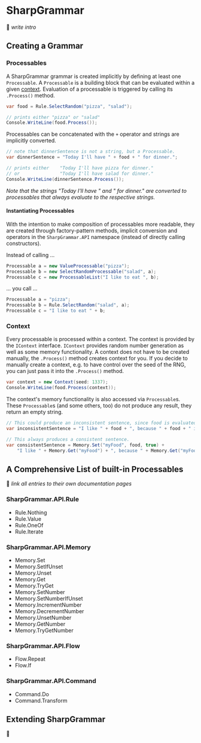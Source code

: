 # SharpGrammar

:construction: _write intro_

## Creating a Grammar
### Processables

A SharpGrammar grammar is created implicitly by defining at least one `Processable`. A `Processable` is a building block that can be evaluated within a given [context](#context). Evaluation of a processable is triggered by calling its `.Process()` method.

```C#
var food = Rule.SelectRandom("pizza", "salad");

// prints either "pizza" or "salad"
Console.WriteLine(food.Process());
```

Processables can be concatenated with the `+` operator and strings are implicitly converted.

```C#
// note that dinnerSentence is not a string, but a Processable.
var dinnerSentence = "Today I'll have " + food + " for dinner.";

// prints either    "Today I'll have pizza for dinner."
// or               "Today I'll have salad for dinner."
Console.WriteLine(dinnerSentence.Process());
```
_Note that the strings _"Today I'll have "_ and _" for dinner."_ are converted to processables that always evaluate to the respective strings._

#### Instantiating Processables

With the intention to make composition of processables more readable, they are created through factory-pattern methods, implicit conversion and operators in the `SharpGrammar.API` namespace (instead of directly calling constructors).

Instead of calling ...

```C#
Processable a = new ValueProcessable("pizza");
Processable b = new SelectRandomProcessable("salad", a);
Processable c = new ProcessableList("I like to eat ", b);
```
... you call ...

```C#
Processable a = "pizza";
Processable b = Rule.SelectRandom("salad", a);
Processable c = "I like to eat " + b;
```

### Context

Every processable is processed within a context. The context is provided by the `IContext` interface. `IContext` provides random number generation as well as some memory functionality. A context does not have to be created manually, the `.Process()` method creates context for you. If you decide to manually create a context, e.g. to have control over the seed of the RNG, you can just pass it into the `.Process()` method.

```C#
var context = new Context(seed: 1337);
Console.WriteLine(food.Process(context));
```

The context's memory functionality is also accessed via `Processable`s. These `Processable`s (and some others, too) do not produce any result, they return an empty string.

```C#
// This could produce an inconsistent sentence, since food is evaluated twice.
var inconsistentSentence = "I like " + food + ", because " + food + " is delicious.";

// This always produces a consistent sentence.
var consistentSentence = Memory.Set("myFood", food, true) +
    "I like " + Memory.Get("myFood") + ", because " + Memory.Get("myFood") + " is delicious.";
```

## A Comprehensive List of built-in Processables

:construction: _link all entries to their own documentation pages_

### SharpGrammar.API.Rule

* Rule.Nothing
* Rule.Value
* Rule.OneOf
* Rule.Iterate

### SharpGrammar.API.Memory

* Memory.Set
* Memory.SetIfUnset
* Memory.Unset
* Memory.Get
* Memory.TryGet
* Memory.SetNumber
* Memory.SetNumberIfUnset
* Memory.IncrementNumber
* Memory.DecrementNumber
* Memory.UnsetNumber
* Memory.GetNumber
* Memory.TryGetNumber

### SharpGrammar.API.Flow

* Flow.Repeat
* Flow.If

### SharpGrammar.API.Command

* Command.Do
* Command.Transform


## Extending SharpGrammar

:construction:
